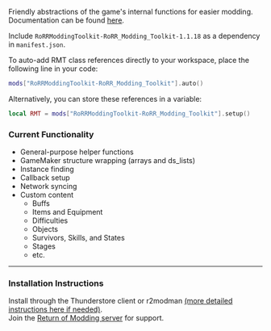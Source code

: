 Friendly abstractions of the game's internal functions for easier modding.  
Documentation can be found [here](https://github.com/RoRRModdingToolkit/RoRR_Modding_Toolkit/wiki).  

Include `RoRRModdingToolkit-RoRR_Modding_Toolkit-1.1.18` as a dependency in `manifest.json`.

To auto-add RMT class references directly to your workspace, place the following line in your code:  
```lua
mods["RoRRModdingToolkit-RoRR_Modding_Toolkit"].auto()

```

Alternatively, you can store these references in a variable:
```lua
local RMT = mods["RoRRModdingToolkit-RoRR_Modding_Toolkit"].setup()

```

### Current Functionality
* General-purpose helper functions
* GameMaker structure wrapping (arrays and ds_lists)
* Instance finding
* Callback setup
* Network syncing
* Custom content
    * Buffs
    * Items and Equipment
    * Difficulties
    * Objects
    * Survivors, Skills, and States
    * Stages
    * etc.

---

### Installation Instructions
Install through the Thunderstore client or r2modman [(more detailed instructions here if needed)](https://return-of-modding.github.io/ModdingWiki/Playing/Getting-Started/).  
Join the [Return of Modding server](https://discord.gg/VjS57cszMq) for support.  